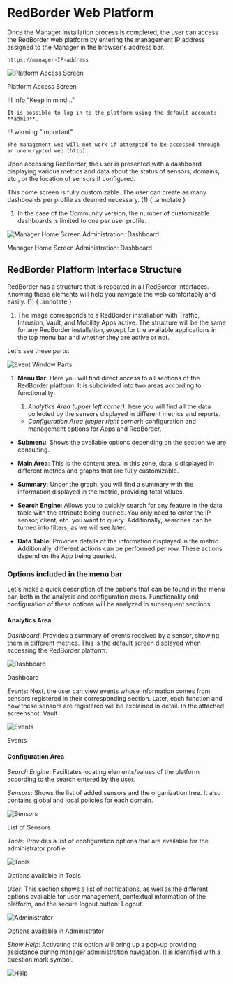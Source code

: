 
# RedBorder Web Platform

Once the Manager installation process is completed, the user can access the RedBorder web platform by entering the management IP address assigned to the Manager in the browser's address bar.

    https://manager-IP-address

![Platform Access Screen](images/ch03_img001.png)

Platform Access Screen

!!! info "Keep in mind..."

    It is possible to log in to the platform using the default account: **admin**.

!!! warning "Important"

    The management web will not work if attempted to be accessed through an unencrypted web (http).

Upon accessing RedBorder, the user is presented with a dashboard displaying various metrics and data about the status of sensors, domains, etc., or the location of sensors if configured.

This home screen is fully customizable. The user can create as many dashboards per profile as deemed necessary. (1)
{ .annotate }

1. In the case of the Community version, the number of customizable dashboards is limited to one per user profile.

![Manager Home Screen Administration: Dashboard](images/ch03_img002.png)

Manager Home Screen Administration: Dashboard

## RedBorder Platform Interface Structure

RedBorder has a structure that is repeated in all RedBorder interfaces. Knowing these elements will help you navigate the web comfortably and easily. (1)
{ .annotate }

1. The image corresponds to a RedBorder installation with Traffic, Intrusion, Vault, and Mobility Apps active. The structure will be the same for any RedBorder installation, except for the available applications in the top menu bar and whether they are active or not.

Let's see these parts:

![Event Window Parts](images/ch03_img003.png)

1. **Menu Bar**: Here you will find direct access to all sections of the RedBorder platform. It is subdivided into two areas according to functionality:
  
    1. *Analytics Area (upper left corner)*: here you will find all the data collected by the sensors displayed in different metrics and reports.
    - *Configuration Area (upper right corner)*: configuration and management options for Apps and RedBorder.

- **Submenu**: Shows the available options depending on the section we are consulting.

- **Main Area**: This is the content area. In this zone, data is displayed in different metrics and graphs that are fully customizable.

- **Summary**: Under the graph, you will find a summary with the information displayed in the metric, providing total values.

- **Search Engine**: Allows you to quickly search for any feature in the data table with the attribute being queried. You only need to enter the IP, sensor, client, etc. you want to query. Additionally, searches can be turned into filters, as we will see later.

- **Data Table**: Provides details of the information displayed in the metric. Additionally, different actions can be performed per row. These actions depend on the App being queried.

### Options included in the menu bar

Let's make a quick description of the options that can be found in the menu bar, both in the analysis and configuration areas. Functionality and configuration of these options will be analyzed in subsequent sections.

#### Analytics Area

*Dashboard*: Provides a summary of events received by a sensor, showing them in different metrics. This is the default screen displayed when accessing the RedBorder platform.

![Dashboard](images/ch03_img004.png)

Dashboard

*Events*: Next, the user can view events whose information comes from sensors registered in their corresponding section. Later, each function and how these sensors are registered will be explained in detail. In the attached screenshot: Vault

![Events](images/ch03_img005.png)

Events

#### Configuration Area

*Search Engine*: Facilitates locating elements/values of the platform according to the search entered by the user.

*Sensors*: Shows the list of added sensors and the organization tree. It also contains global and local policies for each domain.

![Sensors](images/ch03_img006.png)

List of Sensors

*Tools*: Provides a list of configuration options that are available for the administrator profile.

![Tools](images/ch03_img007.png)

Options available in Tools

*User*: This section shows a list of notifications, as well as the different options available for user management, contextual information of the platform, and the secure logout button: Logout.

![Administrator](images/ch03_img008.png)

Options available in Administrator

*Show Help*: Activating this option will bring up a pop-up providing assistance during manager administration navigation. It is identified with a question mark symbol.

![Help](images/ch03_img009.png)